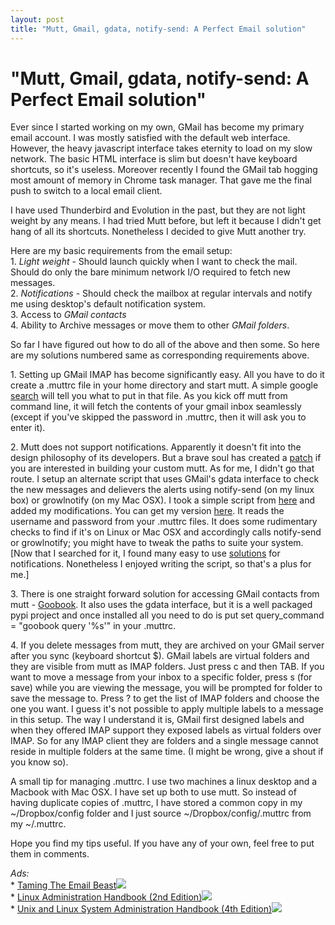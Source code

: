 ```yaml
---
layout: post
title: "Mutt, Gmail, gdata, notify-send: A Perfect Email solution"
---
```

"Mutt, Gmail, gdata, notify-send: A Perfect Email solution"
===
Ever since I started working on my own, GMail has become my primary email account. I was mostly satisfied with the default web interface. However, the heavy javascript interface takes eternity to load on my slow network. The basic HTML interface is slim but doesn't have keyboard shortcuts, so it's useless. Moreover recently I found the GMail tab hogging most amount of memory in Chrome task manager. That gave me the final push to switch to a local email client.  
  
I have used Thunderbird and Evolution in the past, but they are not light weight by any means. I had tried Mutt before, but left it because I didn't get hang of all its shortcuts. Nonetheless I decided to give Mutt another try.  
  
Here are my basic requirements from the email setup:  
1\. _Light weight_ - Should launch quickly when I want to check the mail. Should do only the bare minimum network I/O required to fetch new messages.  
2\. _Notifications_ - Should check the mailbox at regular intervals and notify me using desktop's default notification system.  
3\. Access to _GMail contacts_  
4\. Ability to Archive messages or move them to other _GMail folders_.  
  
So far I have figured out how to do all of the above and then some. So here are my solutions numbered same as corresponding requirements above.  
  
1\. Setting up GMail IMAP has become significantly easy. All you have to do it create a .muttrc file in your home directory and start mutt. A simple google [search][0] will tell you what to put in that file. As you kick off mutt from command line, it will fetch the contents of your gmail inbox seamlessly (except if you've skipped the password in .muttrc, then it will ask you to enter it).  
  
2\. Mutt does not support notifications. Apparently it doesn't fit into the design philosophy of its developers. But a brave soul has created a [patch][1] if you are interested in building your custom mutt. As for me, I didn't go that route. I setup an alternate script that uses GMail's gdata interface to check the new messages and delievers the alerts using notify-send (on my linux box) or growlnotify (on my Mac OSX). I took a simple script from [here][2] and added my modifications. You can get my version [here][3]. It reads the username and password from your .muttrc files. It does some rudimentary checks to find if it's on Linux or Mac OSX and accordingly calls notify-send or growlnotify; you might have to tweak the paths to suite your system.  
\[Now that I searched for it, I found many easy to use [solutions][4] for notifications. Nonetheless I enjoyed writing the script, so that's a plus for me.\]  
  
3\. There is one straight forward solution for accessing GMail contacts from mutt - [Goobook][5]. It also uses the gdata interface, but it is a well packaged pypi project and once installed all you need to do is put set query\_command = "goobook query '%s'" in your .muttrc.  
  
  
4\. If you delete messages from mutt, they are archived on your GMail server after you sync (keyboard shortcut $). GMail labels are virtual folders and they are visible from mutt as IMAP folders. Just press c and then TAB. If you want to move a message from your inbox to a specific folder, press s (for save) while you are viewing the message, you will be prompted for folder to save the message to. Press ? to get the list of IMAP folders and choose the one you want. I guess it's not possible to apply multiple labels to a message in this setup. The way I understand it is, GMail first designed labels and when they offered IMAP support they exposed labels as virtual folders over IMAP. So for any IMAP client they are folders and a single message cannot reside in multiple folders at the same time. (I might be wrong, give a shout if you know so).  
  
  
A small tip for managing .muttrc. I use two machines a linux desktop and a Macbook with Mac OSX. I have set up both to use mutt. So instead of having duplicate copies of .muttrc, I have stored a common copy in my ~/Dropbox/config folder and I just source ~/Dropbox/config/.muttrc from my ~/.muttrc.  
  
  
Hope you find my tips useful. If you have any of your own, feel free to put them in comments.  
  
_Ads:_  
\* [Taming The Email Beast][6]![](http://www.assoc-amazon.com/e/ir?t=myfreq-20&l=btl&camp=213689&creative=392969&o=1&a=0977202550)  
\* [Linux Administration Handbook (2nd Edition)][7]![](http://www.assoc-amazon.com/e/ir?t=myfreq-20&l=btl&camp=213689&creative=392969&o=1&a=0131480049)  
\* [Unix and Linux System Administration Handbook (4th Edition)][8]![](http://www.assoc-amazon.com/e/ir?t=myfreq-20&l=btl&camp=213689&creative=392969&o=1&a=0131480057)  
  


[0]: http://www.google.com/search?sourceid=chrome&ie=UTF-8&q=Mutt+Gmail+imap&qscrl=1
[1]: http://mndrix.blogspot.com/2005/11/notification-when-mutt-receives-new.html
[2]: http://www.imath.kiev.ua/~mellit/python/gmailatom.py
[3]: http://code.google.com/p/altcanvas/source/browse/trunk/scripts/chkgmail
[4]: http://techcityinc.com/2009/02/08/top-5-gmail-notifiers-for-linux-2/
[5]: http://pypi.python.org/pypi/goobook/1.3a1
[6]: http://www.amazon.com/Taming-Email-Beast-Randall-Dean/dp/0977202550?ie=UTF8&tag=myfreq-20&link_code=btl&camp=213689&creative=392969
[7]: http://www.amazon.com/Linux-Administration-Handbook-2nd-Nemeth/dp/0131480049?ie=UTF8&tag=myfreq-20&link_code=btl&camp=213689&creative=392969
[8]: http://www.amazon.com/Unix-Linux-System-Administration-Handbook/dp/0131480057?ie=UTF8&tag=myfreq-20&link_code=btl&camp=213689&creative=392969

